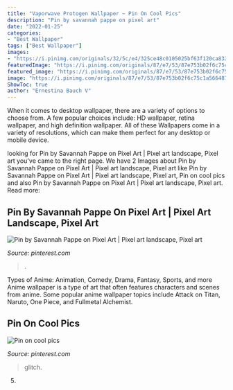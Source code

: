 ```yaml
---
title: "Vaporwave Protogen Wallpaper ~ Pin On Cool Pics"
description: "Pin by savannah pappe on pixel art"
date: "2022-01-25"
categories:
- "Best Wallpaper"
tags: ["Best Wallpaper"]
images:
- "https://i.pinimg.com/originals/32/5c/e4/325ce48c0105025bf63f120ca8328ad9.jpg"
featuredImage: "https://i.pinimg.com/originals/87/e7/53/87e753b02f6c75c1a56648779f995c6d.png"
featured_image: "https://i.pinimg.com/originals/87/e7/53/87e753b02f6c75c1a56648779f995c6d.png"
image: "https://i.pinimg.com/originals/87/e7/53/87e753b02f6c75c1a56648779f995c6d.png"
ShowToc: true
author: "Ernestina Bauch V"
---
```



When it comes to desktop wallpaper, there are a variety of options to choose from. A few popular choices include: HD wallpaper, retina wallpaper, and high definition wallpaper. All of these Wallpapers come in a variety of resolutions, which can make them perfect for any desktop or mobile device. 

	

		
looking for Pin by Savannah Pappe on Pixel Art | Pixel art landscape, Pixel art you've came to the right page. We have 2 Images about Pin by Savannah Pappe on Pixel Art | Pixel art landscape, Pixel art like Pin by Savannah Pappe on Pixel Art | Pixel art landscape, Pixel art, Pin on cool pics and also Pin by Savannah Pappe on Pixel Art | Pixel art landscape, Pixel art. Read more:
		
    
## Pin By Savannah Pappe On Pixel Art | Pixel Art Landscape, Pixel Art

<img loading=lazy src="https://i.pinimg.com/originals/87/e7/53/87e753b02f6c75c1a56648779f995c6d.png" onerror="this.onerror=null;this.src='https://tse2.mm.bing.net/th?id=OIP.uUdUkwZBbmDR_D3HMeyHhQHaDz&amp;pid=15.1';" alt="Pin by Savannah Pappe on Pixel Art | Pixel art landscape, Pixel art">

_Source: pinterest.com_

>. 

	

Types of Anime: Animation, Comedy, Drama, Fantasy, Sports, and more
Anime wallpaper is a type of art that often features characters and scenes from anime. Some popular anime wallpaper topics include Attack on Titan, Naruto, One Piece, and Fullmetal Alchemist.

    
## Pin On Cool Pics

<img loading=lazy src="https://i.pinimg.com/originals/32/5c/e4/325ce48c0105025bf63f120ca8328ad9.jpg" onerror="this.onerror=null;this.src='https://tse4.mm.bing.net/th?id=OIP.sWJhAm4N4tjxV89p_yPM-AHaKl&amp;pid=15.1';" alt="Pin on cool pics">

_Source: pinterest.com_

>glitch. 

	

5.

